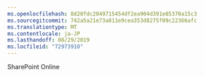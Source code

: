 ```yaml
---
ms.openlocfilehash: 8d20fdc2049715454df2ea904d391e85370a15c3
ms.sourcegitcommit: 742a5a21e73a811e9cea353d8275f09c22366afc
ms.translationtype: MT
ms.contentlocale: ja-JP
ms.lasthandoff: 08/29/2019
ms.locfileid: "72973910"
---
```

SharePoint Online